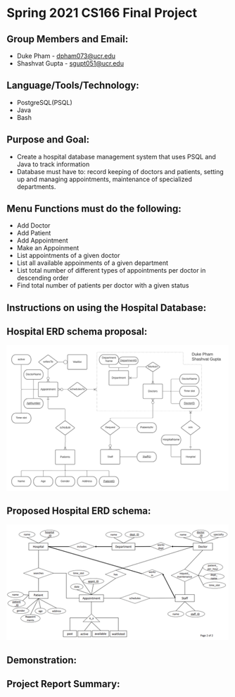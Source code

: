 # Spring 2021 CS166 Final Project

## Group Members and Email:

* Duke Pham - dpham073@ucr.edu
* Shashvat Gupta - sgupt051@ucr.edu 

## Language/Tools/Technology:

* PostgreSQL(PSQL)
* Java
* Bash

## Purpose and Goal: 

* Create a hospital database management system that uses PSQL and Java to track information
* Database must have to: record keeping of doctors and patients, setting up and managing appointments, maintenance of specialized departments.

## Menu Functions must do the following: 

* Add Doctor
* Add Patient 
* Add Appointment 
* Make an Appoinment
* List appointments of a given doctor 
* List all available appoinments of a given department
* List total number of different types of appointments per doctor in descending order
* Find total number of patients per doctor with a given status

## Instructions on using the Hospital Database: 


 
## Hospital ERD schema proposal:
![alt text](phase1ERD.png)

## Proposed Hospital ERD schema:
![alt text](CS166_phase1_class_schema.png)



## Demonstration:


## Project Report Summary: 
